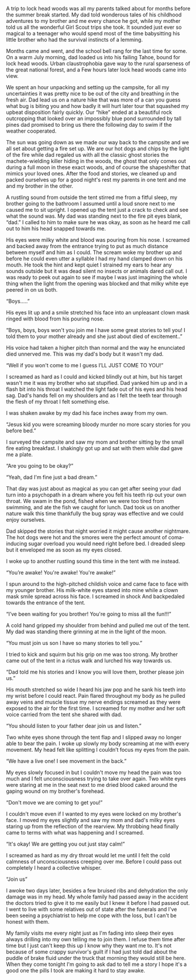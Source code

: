 
A trip to lock head woods was all my parents talked about for months before the summer break started. My dad told wonderous tales of his childhood adventures to my brother and me every chance he got, while my mother told us all the wonderful Girl Scout trips she took. It sounded just ever so magical to a teenager who would spend most of the time babysitting his little brother who had the survival instincts of a lemming.

Months came and went, and the school bell rang for the last time for some. On a warm July morning, dad loaded us into his failing Tahoe, bound for lock head woods. Urban claustrophobia gave way to the rural sparseness of the great national forest, and a Few hours later lock head woods came into view.

We spent an hour unpacking and setting up the campsite, for all my uncertainties it was pretty nice to be out of the city and breathing in the fresh air. Dad lead us on a nature hike that was more of a can you guess what bug is biting you and how badly it will hurt later tour that squashed my upbeat disposition fairly quickly. Our “hike” ended at a beautiful rock outcropping that looked over an impossibly blue pond surrounded by tall pines dad promised to bring us there the following day to swim if the weather cooperated.

The sun was going down as we made our way back to the campsite and we all set about getting a fire set up. We are our hot dogs and chips by the light of the fire while dad regaled us with all the classic ghost stories the machete-wielding killer hiding in the woods, the ghost that only comes out during a full moon in these exact woods, and of course the shapeshifter that mimics your loved ones. After the food and stories, we cleaned up and packed ourselves up for a good night's rest my parents in one tent and me and my brother in the other.

A rustling sound from outside the tent stirred me from a fitful sleep, my brother going to the bathroom I assumed until a loud snore next to me caused me to sit upright. I opened up the tent just a crack to check and see what the sound was. My dad was standing next to the fire pit eyes blank, “dad.” I called to him to make sure he was okay, as soon as he heard me call out to him his head snapped towards me. 

His eyes were milky white and blood was pouring from his nose. I screamed and backed away from the entrance trying to put as much distance between myself and him as I could. The scream woke my brother up and before he could even utter a syllable I had my hand clamped down on his mouth. He took the hint and kept quiet I strained my ears to hear any sounds outside but it was dead silent no insects or animals dared call out. I was ready to peek out again to see if maybe I was just imagining the whole thing when the light from the opening was blocked and that milky white eye peered in on us both.

“Boys.....”

His eyes lit up and a smile stretched his face into an unpleasant clown mask ringed with blood from his pouring nose. 

“Boys, boys, boys won't you join me I have some great stories to tell you! I told them to your mother already and she just about died of excitement..”

His voice had taken a higher pitch than normal and the way he enunciated died unnerved me. This was my dad's body but it wasn't my dad.

“Well if you won't come to me I guess I’LL JUST COME TO YOU!”

I screamed as hard as I could and kicked blindly out at him, but his target wasn't me it was my brother who sat stupified.  Dad yanked him up and in a flash bit into his throat I watched the light fade out of his eyes and his head sag. Dad's hands fell on my shoulders and as I felt the teeth tear through the flesh of my throat I felt something else.

I was shaken awake by my dad his face inches away from my own.

“Jesus kid you were screaming bloody murder no more scary stories for you before bed.”

I surveyed the campsite and saw my mom and brother sitting by the small fire eating breakfast. I shakingly got up and sat with them while dad gave me a plate.

“Are you going to be okay?”

“Yeah, dad I'm fine just a bad dream.”

That day was just about as magical as you can get after seeing your dad turn into a psychopath in a dream where you felt his teeth rip out your own throat. We swam in the pond, fished when we were too tired from swimming, and ate the fish we caught for lunch. Dad took us on another nature walk this time thankfully the bug spray was effective and we could enjoy ourselves. 

Dad skipped the stories that night worried it might cause another nightmare. The hot dogs were hot and the smores were the perfect amount of coma-inducing sugar overload you would need right before bed. I dreaded sleep but it enveloped me as soon as my eyes closed.

I woke up to another rustling sound this time in the tent with me instead. 

“You’re awake! You're awake! You're awake!”

I spun around to the high-pitched childish voice and came face to face with my younger brother. His milk-white eyes stared into mine while a clown mask smile spread across his face. I screamed in shock And backpedaled towards the entrance of the tent.

“I’ve been waiting for you brother! You're going to miss all the fun!!!”

A cold hand gripped my shoulder from behind and pulled me out of the tent. My dad was standing there grinning at me in the light of the moon.

“You must join us son I have so many stories to tell you.”

I tried to kick and squirm but his grip on me was too strong. My brother came out of the tent in a rictus walk and lurched his way towards us. 

“Dad told me his stories and I know you will love them, brother please join us.”

His mouth stretched so wide I heard his jaw pop and he sank his teeth into my wrist before I could react. Pain flared throughout my body as he pulled away veins and muscle tissue my nerve endings screamed as they were exposed to the air for the first time. I screamed for my mother and her soft voice carried from the tent she shared with dad.

“You should listen to your father dear join us and listen.” 

Two white eyes shone through the tent flap and I slipped away no longer able to bear the pain. I woke up slowly my body screaming at me with every movement. My head felt like splitting I couldn’t focus my eyes from the pain.

“We have a live one! I see movement in the back.”

My eyes slowly focused in but I couldn't move my head the pain was too much and I felt unconsciousness trying to take over again. Two white eyes were staring at me in the seat next to me dried blood caked around the gaping wound on my brother's forehead.

“Don't move we are coming to get you!”

I couldn't move even if I wanted to my eyes were locked on my brother's face. I moved my eyes slightly and saw my mom and dad's milky eyes staring up from the reflection of the rearview. My throbbing head finally came to terms with what was happening and I screamed. 

“It's okay! We are getting you out just stay calm!”

I screamed as hard as my dry throat would let me until I felt the cold calmness of unconsciousness creeping over me. Before I could pass out completely I heard a collective whisper.

“Join us”

I awoke two days later, besides a few bruised ribs and dehydration the only damage was in my head. My whole family had passed away in the accident the doctors tried to give it to me easily but I knew it before I had passed out. I went to live with some relatives out of state after the funerals and I've been seeing a psychiatrist to help me cope with the loss, but I can't be honest with them. 

My family visits me every night just as I'm fading into sleep their eyes always drilling into my own telling me to join them. I refuse them time after time but I just can't keep this up I know why they want me to. It's not because of some crappy survivor's guilt if I had just told dad about the puddle of brake fluid under the truck that morning they would still be here. When they come tonight I'm going to ask dad to tell me a story I hope it's a good one the pills I took are making it hard to stay awake.